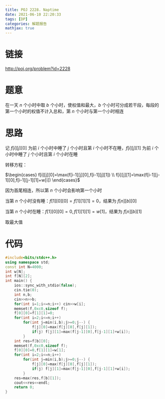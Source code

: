 ```yaml
---
title: POJ 2228. Naptime
date: 2021-06-10 22:20:33
tags: [DP]
categories: 解题报告
mathjax: true
---
```


# 链接

<http://poj.org/problem?id=2228>

# 题意

在一天 $n$ 个小时中取 $b$ 个小时，使权值和最大，$b$ 个小时可分成若干段，每段的第一个小时的权值不计入总和，第 $n$ 个小时与第一个小时相连

<!--more-->

# 思路

记 $f[i][j][0]$ 为前 $i$ 个小时中睡了 $j$ 个小时且第 $i$ 个小时不在睡，$f[i][j][1]$ 为前 $i$ 个小时中睡了 $j$ 个小时且第 $i$ 个小时在睡

转移方程：

$\begin{cases}
f[i][j][0]=\max(f[i-1][j][0],f[i-1][j][1]) \\
f[i][j][1]=\max(f[i-1][j-1][0],f[i-1][j-1][1]+w[i])
\end{cases}$

因为首尾相连，所以第 $n$ 个小时会影响第一个小时

当第 $n$ 个小时没有睡：$f[1][0][0]=f[1][1][1]=0$，结果为 $f[n][b][0]$

当第 $n$ 个小时在睡：$f[1][0][0]=0,f[1][1][1]=w[1]$，结果为 $f[n][b][1]$

取最大值

# 代码

```cpp
#include<bits/stdc++.h>
using namespace std;
const int N=4000;
int w[N];
int f[N][2];
int main() {
    ios::sync_with_stdio(false);
    cin.tie(0);
    int n,b;
    cin>>n>>b;
    for(int i=1;i<=n;i++) cin>>w[i];
    memset(f,0xc0,sizeof f);
    f[0][0]=f[1][1]=0;
    for(int i=2;i<=n;i++)
        for(int j=min(i,b);j>=0;j--) {
            f[j][0]=max(f[j][0],f[j][1]);
            if(j) f[j][1]=max(f[j-1][0],f[j-1][1]+w[i]);
        }
    int res=f[b][0];
    memset(f,0xc0,sizeof f);
    f[0][0]=0,f[1][1]=w[1];
    for(int i=2;i<=n;i++)
        for(int j=min(i,b);j>=0;j--) {
            f[j][0]=max(f[j][0],f[j][1]);
            if(j) f[j][1]=max(f[j-1][0],f[j-1][1]+w[i]);
        }
    res=max(res,f[b][1]);
    cout<<res<<endl;
    return 0;
}
```